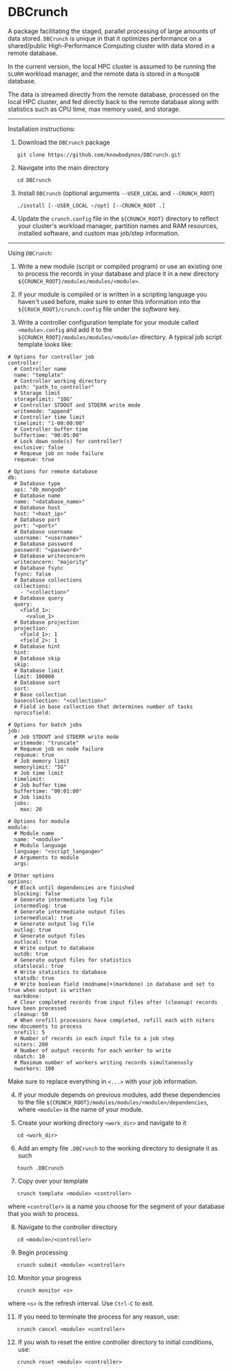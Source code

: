# DBCrunch
A package facilitating the staged, parallel processing of large amounts of data stored. `DBCrunch` is unique in that it optimizes performance on a shared/public High-Performance Computing cluster with data stored in a remote database.

In the current version, the local HPC cluster is assumed to be running the `SLURM` workload manager, and the remote data is stored in a `MongoDB` database.

The data is streamed directly from the remote database, processed on the local HPC cluster, and fed directly back to the remote database along with statistics such as CPU time, max memory used, and storage.

------------------------------------------------------------------------------------------------------------

Installation instructions:

1) Download the `DBCrunch` package

```
   git clone https://github.com/knowbodynos/DBCrunch.git
```

2) Navigate into the main directory

```
   cd DBCrunch
```

3) Install `DBCrunch` (optional arguments `--USER_LOCAL` and `--CRUNCH_ROOT`)

```
   ./install [--USER_LOCAL ~/opt] [--CRUNCH_ROOT .]
```

4) Update the `crunch.config` file in the `${CRUNCH_ROOT}` directory to reflect your cluster's workload manager, partition names and RAM resources, installed software, and custom max job/step information.

------------------------------------------------------------------------------------------------------------

Using `DBCrunch`:

1) Write a new module (script or compiled program) or use an existing one to process the records in your database and place it in a new directory `${CRUNCH_ROOT}/modules/modules/<module>`.

2) If your module is compiled or is written in a scripting language you haven't used before, make sure to enter this information into the `${CRUCH_ROOT}/crunch.config` file under the *software* key.

3) Write a controller configuration template for your module called `<module>.config` and add it to the `${CRUNCH_ROOT}/modules/modules/<module>` directory. A typical job script template looks like:

```
# Options for controller job
controller:
  # Controller name
  name: "template"
  # Controller working directory
  path: "path_to_controller"
  # Storage limit
  storagelimit: "10G"
  # Controller STDOUT and STDERR write mode
  writemode: "append"
  # Controller time limit
  timelimit: "1-00:00:00"
  # Controller buffer time
  buffertime: "00:05:00"
  # Lock down node(s) for controller?
  exclusive: false
  # Requeue job on node failure
  requeue: true

# Options for remote database
db:
  # Database type
  api: "db_mongodb"
  # Database name
  name: "<database_name>"
  # Database host
  host: "<host_ip>"
  # Database port
  port: "<port>"
  # Database username
  username: "<username>"
  # Database password
  password: "<password>"
  # Database writeconcern
  writeconcern: "majority"
  # Database fsync
  fsync: false
  # Database collections
  collections:
    - "<collection>"
  # Database query
  query: 
    <field_1>:
      <value_1>
  # Database projection
  projection:
    <field_1>: 1
    <field_2>: 1
  # Database hint
  hint:
  # Database skip
  skip:
  # Database limit
  limit: 100000
  # Database sort
  sort:
  # Base collection
  basecollection: "<collection>"
  # Field in base collection that determines number of tasks
  nprocsfield: 

# Options for batch jobs
job:
  # Job STDOUT and STDERR write mode
  writemode: "truncate"
  # Requeue job on node failure
  requeue: true
  # Job memory limit
  memorylimit: "5G"
  # Job time limit
  timelimit: 
  # Job buffer time
  buffertime: "00:01:00"
  # Job limits
  jobs:
    max: 20

# Options for module
module:
  # Module name
  name: "<module>"
  # Module language
  language: "<script_langauge>"
  # Arguments to module
  args:

# Other options
options:
  # Block until dependencies are finished
  blocking: false
  # Generate intermediate log file
  intermedlog: true
  # Generate intermediate output files
  intermedlocal: true
  # Generate output log file
  outlog: true
  # Generate output files
  outlocal: true
  # Write output to database
  outdb: true
  # Generate output files for statistics
  statslocal: true
  # Write statistics to database
  statsdb: true
  # Write boolean field (modname)+(markdone) in database and set to true when output is written
  markdone: 
  # Clear completed records from input files after (cleanup) records have been processed
  cleanup: 50
  # When nrefill processors have completed, refill each with niters new documents to process
  nrefill: 5
  # Number of records in each input file to a job step
  niters: 200
  # Number of output records for each worker to write
  nbatch: 10
  # Maximum number of workers writing records simultaneously
  nworkers: 100
```

Make sure to replace everything in `<...>` with your job information.

4) If your module depends on previous modules, add these dependencies to the file `${CRUNCH_ROOT}/modules/modules/<module>/dependencies`, where `<module>` is the name of your module.

5) Create your working directory `<work_dir>` and navigate to it

```
   cd <work_dir>
```

6) Add an empty file `.DBCrunch` to the working directory to designate it as such

```
   touch .DBCrunch
```

7) Copy over your template

```
   crunch template <module> <controller>
```

where `<controller>` is a name you choose for the segment of your database that you wish to process.

8) Navigate to the controller directory

```
   cd <module>/<controller>
```

9) Begin processing

```
   crunch submit <module> <controller>
```

10) Monitor your progress

```
   crunch monitor <s>
```

where `<s>` is the refresh interval. Use `Ctrl-C` to exit.

11) If you need to terminate the process for any reason, use:

```
   crunch cancel <module> <controller>
```

12) If you wish to reset the entire controller directory to initial conditions, use:

```
   crunch reset <module> <controller>
```